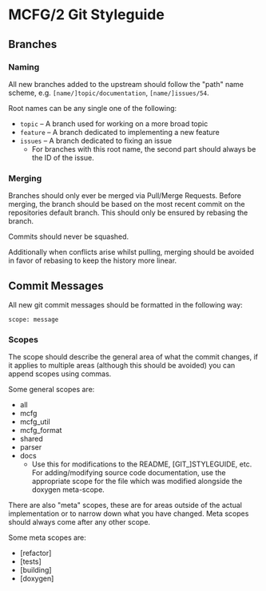 # MCFG/2 Git Styleguide
## Branches
### Naming

All new branches added to the upstream should follow the "path" name scheme, e.g.
`[name/]topic/documentation`, `[name/]issues/54`.

Root names can be any single one of the following:

* `topic` – A branch used for working on a more broad topic
* `feature` – A branch dedicated to implementing a new feature
* `issues` – A branch dedicated to fixing an issue
    * For branches with this root name, the second part should always
      be the ID of the issue.

### Merging

Branches should only ever be merged via Pull/Merge Requests. Before merging, the
branch should be based on the most recent commit on the repositories default branch.
This should only be ensured by rebasing the branch.

Commits should never be squashed.

Additionally when conflicts arise whilst pulling, merging should be avoided in favor
of rebasing to keep the history more linear.

## Commit Messages

All new git commit messages should be formatted in the following way:
```
scope: message
```

### Scopes

The scope should describe the general area of what the commit changes,
if it applies to multiple areas (although this should be avoided) you can
append scopes using commas.

Some general scopes are:

* all
* mcfg
* mcfg_util
* mcfg_format
* shared
* parser
* docs
    * Use this for modifications to the README, [GIT_]STYLEGUIDE, etc.
      For adding/modifying source code documentation, use the appropriate
      scope for the file which was modified alongside the doxygen meta-scope.

There are also "meta" scopes, these are for areas outside of the actual implementation
or to narrow down what you have changed. Meta scopes should always come after any other scope.

Some meta scopes are:

* [refactor]
* [tests]
* [building]
* [doxygen]
